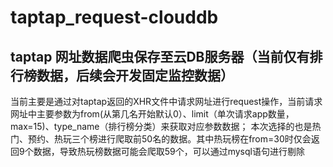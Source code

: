 # taptap_request-clouddb
taptap 网址数据爬虫保存至云DB服务器（当前仅有排行榜数据，后续会开发固定监控数据）
-------------------------------------------------------------------------------------
当前主要是通过对taptap返回的XHR文件中请求网址进行request操作，当前请求网址中主要参数为from(从第几名开始默认0）、limit（单次请求app数量，max=15)、type_name（排行榜分类）来获取对应参数数据；
本次选择的也是热门、预约、热玩三个榜进行爬取前50名的数据。其中热玩榜在from=30时仅会返回9个数据，导致热玩榜数据可能会爬取59个，可以通过mysql语句进行剔除
